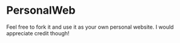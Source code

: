# PersonalWeb
Feel free to fork it and use it as your own personal website. I would appreciate credit though!
